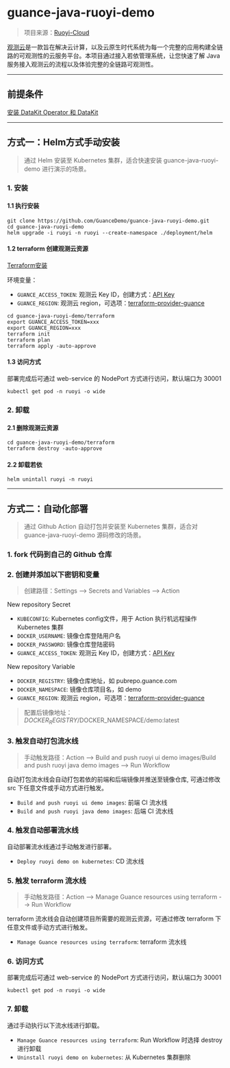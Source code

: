 # guance-java-ruoyi-demo
> 项目来源：[Ruoyi-Cloud](https://gitee.com/y_project/RuoYi-Cloud)

[观测云](https://www.guance.com/)是一款旨在解决云计算，以及云原生时代系统为每一个完整的应用构建全链路的可观测性的云服务平台。本项目通过接入若依管理系统，让您快速了解 Java 服务接入观测云的流程以及体验完整的全链路可观测性。

***

## 前提条件
[安装 DataKit Operator 和 DataKit](https://github.com/GuanceDemo/guance-datakit-demo)

***

## 方式一：Helm方式手动安装
> 通过 Helm 安装至 Kubernetes 集群，适合快速安装 guance-java-ruoyi-demo 进行演示的场景。

### 1. 安装
#### 1.1 执行安装
```shell
git clone https://github.com/GuanceDemo/guance-java-ruoyi-demo.git
cd guance-java-ruoyi-demo
helm upgrade -i ruoyi -n ruoyi --create-namespace ./deployment/helm
```
#### 1.2 terraform 创建观测云资源
[Terraform安装](https://www.terraform.io/downloads.html)

环境变量：
- `GUANCE_ACCESS_TOKEN`: 观测云 Key ID，创建方式：[API Key](https://docs.guance.com/management/api-key/)
- `GUANCE_REGION`: 观测云 region，可选项：[terraform-provider-guance](https://github.com/GuanceCloud/terraform-provider-guance)

```shell
cd guance-java-ruoyi-demo/terraform
export GUANCE_ACCESS_TOKEN=xxx
export GUANCE_REGION=xxx
terraform init
terraform plan
terraform apply -auto-approve 
```

#### 1.3 访问方式
部署完成后可通过 web-service 的 NodePort 方式进行访问，默认端口为 30001
```shell
kubectl get pod -n ruoyi -o wide
```

### 2. 卸载
#### 2.1 删除观测云资源
```shell
cd guance-java-ruoyi-demo/terraform
terraform destroy -auto-approve 
```
#### 2.2 卸载若依
```
helm unintall ruoyi -n ruoyi
```

***

## 方式二：自动化部署
> 通过 Github Action 自动打包并安装至 Kubernetes 集群，适合对 guance-java-ruoyi-demo 源码修改的场景。
 
### 1. fork 代码到自己的 Github 仓库

### 2. 创建并添加以下密钥和变量
> 创建路径：Settings --> Secrets and Variables --> Action  

New repository Secret
- `KUBECONFIG`: Kubernetes config文件，用于 Action 执行机远程操作 Kubernetes 集群
- `DOCKER_USERNAME`: 镜像仓库登陆用户名
- `DOCKER_PASSWORD`: 镜像仓库登陆密码
- `GUANCE_ACCESS_TOKEN`: 观测云 Key ID，创建方式：[API Key](https://docs.guance.com/management/api-key/)

New repository Variable
- `DOCKER_REGISTRY`: 镜像仓库地址，如 pubrepo.guance.com
- `DOCKER_NAMESPACE`: 镜像仓库项目名，如 demo
- `GUANCE_REGION`: 观测云 region，可选项：[terraform-provider-guance](https://github.com/GuanceCloud/terraform-provider-guance)

> 配置后镜像地址：$DOCKER_REGISTRY/$DOCKER_NAMESPACE/demo:latest


### 3. 触发自动打包流水线
> 手动触发路径：Action --> Build and push ruoyi ui demo images/Build and push ruoyi java demo images --> Run Workflow

自动打包流水线会自动打包若依的前端和后端镜像并推送至镜像仓库, 可通过修改 src 下任意文件或手动方式进行触发。

- `Build and push ruoyi ui demo images`: 前端 CI 流水线
- `Build and push ruoyi java demo images`: 后端 CI 流水线

### 4. 触发自动部署流水线 
自动部署流水线通过手动触发进行部署。
- `Deploy ruoyi demo on kubernetes`: CD 流水线

### 5. 触发 terraform 流水线
> 手动触发路径：Action --> Manage Guance resources using terraform --> Run Workflow

terraform 流水线会自动创建项目所需要的观测云资源，可通过修改 terraform 下任意文件或手动方式进行触发。
- `Manage Guance resources using terraform`: terraform 流水线

### 6. 访问方式
部署完成后可通过 web-service 的 NodePort 方式进行访问，默认端口为 30001
```shell
kubectl get pod -n ruoyi -o wide
```

### 7. 卸载
通过手动执行以下流水线进行卸载。
- `Manage Guance resources using terraform`: Run Workflow 时选择 destroy 进行卸载
- `Uninstall ruoyi demo on kubernetes`: 从 Kubernetes 集群删除